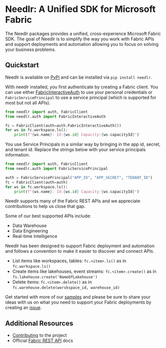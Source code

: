 # Needlr: A Unified SDK for Microsoft Fabric

The Needlr packages provides a unified, cross-experience Microsoft Fabric SDK. The goal of Needlr is to simplify the way you work with Fabric APIs and support deployments and automation allowing you to focus on solving your business problems.


## Quickstart
Needlr is available on [PyPi](https://pypi.org/project/needlr/) and can be installed via `pip install needlr`.

With needlr installed, you first authenticate by creating a Fabric client. You can use either [FabricInteractiveAuth](https://learn.microsoft.com/en-us/python/api/azure-identity/azure.identity.interactivebrowsercredential?view=azure-python) to use your personal credentials or `FabricServicePrincipal` to use a service principal (which is supported for most but not all APIs).

```python
from needlr import auth, FabricClient
from needlr.auth import FabricInteractiveAuth

fc = FabricClient(auth=auth.FabricInteractiveAuth())
for ws in fc.workspace.ls():
    print(f"{ws.name}: Id:{ws.id} Capacity:{ws.capacityId}")
```
You use Service Principals in a similar way by bringing in the app id, secret, and tenant id. Replace the strings below with your service principals information.

```python
from needlr import auth, FabricClient
from needlr.auth import FabricServicePrincipal

auth = FabricServicePrincipal("APP_ID", "APP_SECRET", "TENANT_ID")
fc = FabricClient(auth=auth)
for ws in fc.workspace.ls():
    print(f"{ws.name}: Id:{ws.id} Capacity:{ws.capacityId}")
```

Needlr supports many of the Fabric REST APIs and we appreciate contributions to help us close that gap.

Some of our best supported APIs include:

* Data Warehouse
* Data Engineering
* Real-time Intelligence

Needlr has been designed to support Fabric deployment and automation and follows a convention to make it easier to discover and connect APIs.

* List items like workspaces, tables: `fc.<item>.ls()` as in `fc.workspace.ls()`
* Create items like lakehouses, event streams: `fc.<item>.create()` as in `fs.lakehouse.create('NameOfLakehouse')`
* Delete items: `fc.<item>.delete()` as in `fc.warehouse.delete(worskspace_id, warehouse_id)`

Get started with more of our [samples](https://github.com/microsoft/needlr/tree/main/samples) and please be sure to share your ideas with us on what you need to support your Fabric deployments by creating an [issue](https://github.com/microsoft/needlr/issues).

## Additional Resources

* [Contributing](https://github.com/microsoft/needlr/blob/main/CONTRIBUTING.md) to the project
* Official [Fabric REST API](https://learn.microsoft.com/en-us/rest/api/fabric/articles/) docs